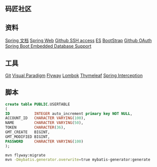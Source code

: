 ## 码匠社区

## 资料
[Spring 文档](https://spring.io/guides)
[Spring Web](https://spring.io/guides/gs/serving-web-content)
[Github SSH access](https://docs.github.com/en/authentication/connecting-to-github-with-ssh/adding-a-new-ssh-key-to-your-github-account)
[ES](https://elasticsearch.cn/)
[BootStrap](https://getbootstrap.com/)
[Github OAuth](https://docs.github.com/en/apps/oauth-apps/building-oauth-apps/creating-an-oauth-app)
[Spring Boot Embedded Database Support](https://docs.spring.io/spring-boot/docs/2.1.0.RELEASE/reference/html/boot-features-sql.html)

## 工具
[Git](https://git-scm.com/)
[Visual Paradigm](https://www.visual-paradigm.com/)
[Flyway](https://documentation.red-gate.com/flyway/getting-started-with-flyway/quickstart-guides/quickstart-maven)
[Lombok](https://projectlombok.org/features/)
[Thymeleaf](https://www.thymeleaf.org/doc/tutorials/2.1/usingthymeleaf.html#setting-attribute-values)
[Spring Interception](https://docs.spring.io/spring-framework/reference/web/webmvc/mvc-servlet/handlermapping-interceptor.html)

## 脚本
```sql
create table PUBLIC.USERTABLE
(
ID           INTEGER auto_increment primary key NOT NULL,
ACCOUNT_ID   CHARACTER VARYING(100),
NAME         CHARACTER VARYING(50),
TOKEN        CHARACTER(36),
GMT_CREATE   BIGINT,
GMT_MODIFIED BIGINT,
PASSWORD     CHARACTER VARYING(100)
);
```
```bash
mvn flyway:migrate
mvn -Dmybatis.generator.overwrite=true mybatis-generator:generate
```